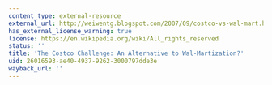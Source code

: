 ```yaml
---
content_type: external-resource
external_url: http://weiwentg.blogspot.com/2007/09/costco-vs-wal-mart.html
has_external_license_warning: true
license: https://en.wikipedia.org/wiki/All_rights_reserved
status: ''
title: 'The Costco Challenge: An Alternative to Wal-Martization?'
uid: 26016593-ae40-4937-9262-3000797dde3e
wayback_url: ''
---
```

